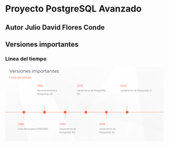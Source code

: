 # Proyecto PostgreSQL Avanzado

## Autor Julio David Flores Conde


## Versiones importantes
  ### Linea del tiempo

![img](imagenes/linea_tiempo.png)
